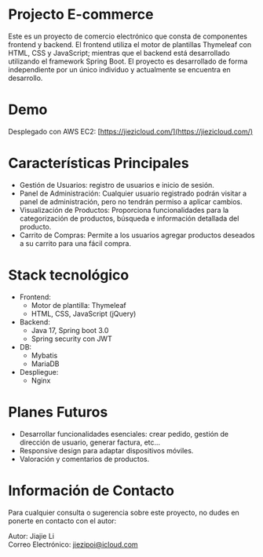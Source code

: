 # Projecto E-commerce
Este es un proyecto de comercio electrónico que consta de componentes frontend y backend. 
El frontend utiliza el motor de plantillas Thymeleaf con HTML, CSS y JavaScript; mientras que el backend está desarrollado utilizando el framework Spring Boot. 
El proyecto es desarrollado de forma independiente por un único individuo y actualmente se encuentra en desarrollo.

# Demo
Desplegado con AWS EC2: [https://jiezicloud.com/](https://jiezicloud.com/)

# Características Principales
* Gestión de Usuarios: registro de usuarios e inicio de sesión.
* Panel de Administración: Cualquier usuario registrado podrán visitar a panel de administración, pero no tendrán permiso a aplicar cambios.
* Visualización de Productos: Proporciona funcionalidades para la categorización de productos, búsqueda e información detallada del producto.
* Carrito de Compras: Permite a los usuarios agregar productos deseados a su carrito para una fácil compra.


# Stack tecnológico
* Frontend: 
    * Motor de plantilla: Thymeleaf
    * HTML, CSS, JavaScript (jQuery)
* Backend:
    * Java 17, Spring boot 3.0
    * Spring security con JWT
* DB:
    * Mybatis
    * MariaDB
* Despliegue:
    * Nginx

# Planes Futuros
* Desarrollar funcionalidades esenciales: crear pedido, gestión de dirección de usuario, generar factura, etc...
* Responsive design para adaptar dispositivos móviles.
* Valoración y comentarios de productos.

# Información de Contacto
Para cualquier consulta o sugerencia sobre este proyecto, no dudes en ponerte en contacto con el autor:

Autor: Jiajie Li\
Correo Electrónico: jiezipoi@icloud.com
